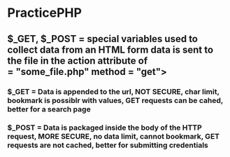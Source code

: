# PracticePHP
## $_GET, $_POST  = special variables used to collect data from an HTML form data is sent to the file in the action attribute of <form> <form action> = "some_file.php" method = "get">

### $_GET = Data is  appended to the url, NOT SECURE, char limit, bookmark is possiblr with values, GET requests can be cahed, better for a search page

### $_POST = Data is packaged inside the body of the HTTP request, MORE SECURE, no data limit, cannot bookmark, GET requests are not cached, better for submitting credentials
